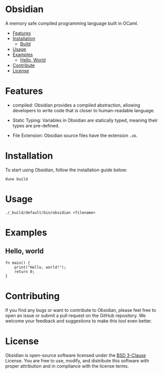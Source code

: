 # Obsidian
A memory safe compiled programming language built in OCaml.

- [Features](#features)
- [Installation](#installation)
    - [Build](#)
- [Usage](#usage)
- [Examples](#examples)
    - [Hello, World](#hello-world)
- [Contribute](#contributing)
- [License](#license)

# Features
- compiled: Obsidian provides a compiled abstraction, allowing developers to write code that is closer to human-readable language.
    
- Static Typing: Variables in Obsidian are statically typed, meaning their types are pre-defined.
    
- File Extension: Obsidian source files have the extension `.ob`.

# Installation
To start using Obsidian, follow the installation guide below:

```
dune build
```

# Usage
```
./_build/default/bin/obsidian <filename>
```

# Examples

## Hello, world
```
fn main() {
    print("Hello, world!");
    return 0;
}
```

# Contributing
If you find any bugs or want to contribute to Obsidian, please feel free to open an issue or submit a pull request on the GitHub repository. We welcome your feedback and suggestions to make this tool even better.

# License
Obsidian is open-source software licensed under the [BSD 3-Clause](LICENSE) License. You are free to use, modify, and distribute this software with proper attribution and in compliance with the license terms.